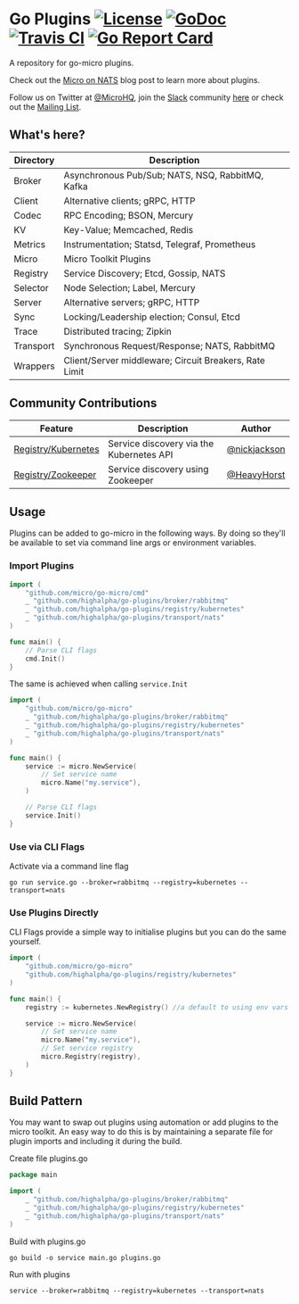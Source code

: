 # Go Plugins [![License](https://img.shields.io/:license-apache-blue.svg)](https://opensource.org/licenses/Apache-2.0) [![GoDoc](https://godoc.org/github.com/highalpha/go-plugins?status.svg)](https://godoc.org/github.com/highalpha/go-plugins) [![Travis CI](https://travis-ci.org/micro/go-plugins.svg?branch=master)](https://travis-ci.org/micro/go-plugins) [![Go Report Card](https://goreportcard.com/badge/micro/go-plugins)](https://goreportcard.com/report/github.com/highalpha/go-plugins)

A repository for go-micro plugins.

Check out the [Micro on NATS](https://micro.mu/blog/2016/04/11/micro-on-nats.html) blog post to learn more about plugins.

Follow us on Twitter at [@MicroHQ](https://twitter.com/microhq), join the [Slack](https://micro-services.slack.com) community [here](http://slack.micro.mu/) or 
check out the [Mailing List](https://groups.google.com/forum/#!forum/microhq).

## What's here?

Directory	|	Description
---		|	---
Broker		|	Asynchronous Pub/Sub; NATS, NSQ, RabbitMQ, Kafka	
Client		|	Alternative clients; gRPC, HTTP
Codec		|	RPC Encoding; BSON, Mercury
KV		|	Key-Value; Memcached, Redis
Metrics		|	Instrumentation; Statsd, Telegraf, Prometheus
Micro		|	Micro Toolkit Plugins
Registry	|	Service Discovery; Etcd, Gossip, NATS
Selector	|	Node Selection; Label, Mercury
Server		|	Alternative servers; gRPC, HTTP
Sync		|	Locking/Leadership election; Consul, Etcd
Trace		|	Distributed tracing; Zipkin
Transport	|	Synchronous Request/Response; NATS, RabbitMQ
Wrappers	|	Client/Server middleware; Circuit Breakers, Rate Limit


## Community Contributions

Feature		|	Description		|	Author
----------	|	------------		|	--------
[Registry/Kubernetes](https://godoc.org/github.com/highalpha/go-plugins/registry/kubernetes)	|	Service discovery via the Kubernetes API	|	[@nickjackson](https://github.com/nickjackson)
[Registry/Zookeeper](https://godoc.org/github.com/highalpha/go-plugins/registry/zookeeper)	|	Service discovery using Zookeeper	|	[@HeavyHorst](https://github.com/HeavyHorst)

## Usage

Plugins can be added to go-micro in the following ways. By doing so they'll be available to set via command line args or environment variables.

### Import Plugins

```go
import (
	"github.com/micro/go-micro/cmd"
	_ "github.com/highalpha/go-plugins/broker/rabbitmq"
	_ "github.com/highalpha/go-plugins/registry/kubernetes"
	_ "github.com/highalpha/go-plugins/transport/nats"
)

func main() {
	// Parse CLI flags
	cmd.Init()
}
```

The same is achieved when calling ```service.Init```

```go
import (
	"github.com/micro/go-micro"
	_ "github.com/highalpha/go-plugins/broker/rabbitmq"
	_ "github.com/highalpha/go-plugins/registry/kubernetes"
	_ "github.com/highalpha/go-plugins/transport/nats"
)

func main() {
	service := micro.NewService(
		// Set service name
		micro.Name("my.service"),
	)

	// Parse CLI flags
	service.Init()
}
```

### Use via CLI Flags

Activate via a command line flag

```shell
go run service.go --broker=rabbitmq --registry=kubernetes --transport=nats
```

### Use Plugins Directly

CLI Flags provide a simple way to initialise plugins but you can do the same yourself.

```go
import (
	"github.com/micro/go-micro"
	"github.com/highalpha/go-plugins/registry/kubernetes"
)

func main() {
	registry := kubernetes.NewRegistry() //a default to using env vars for master API

	service := micro.NewService(
		// Set service name
		micro.Name("my.service"),
		// Set service registry
		micro.Registry(registry),
	)
}
```

## Build Pattern

You may want to swap out plugins using automation or add plugins to the micro toolkit. 
An easy way to do this is by maintaining a separate file for plugin imports and including it during the build.

Create file plugins.go
```go
package main

import (
	_ "github.com/highalpha/go-plugins/broker/rabbitmq"
	_ "github.com/highalpha/go-plugins/registry/kubernetes"
	_ "github.com/highalpha/go-plugins/transport/nats"
)
```

Build with plugins.go
```shell
go build -o service main.go plugins.go
```

Run with plugins
```shell
service --broker=rabbitmq --registry=kubernetes --transport=nats
```
